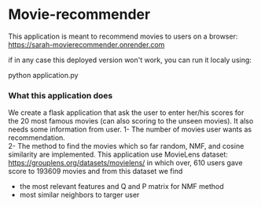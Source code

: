 # Movie-recommender
This application is meant to recommend movies to users on a browser:
https://sarah-movierecommender.onrender.com

if in any case this deployed version won't work, you can run it localy using:

python application.py

### What this application does
We create a flask application that ask the user to enter her/his scores for the 20 most famous movies (can also scoring to the unseen movies). It also needs some information from user. 
1- The number of movies user wants as recommendation.  
2- The method to find the movies which so far random, NMF, and cosine similarity are implemented. 
This application use MovieLens dataset:
https://grouplens.org/datasets/movielens/
in which over, 610 users gave score to 193609 movies and from this dataset we find 
- the most relevant features and Q and P matrix for NMF method
- most similar neighbors to targer user
